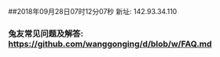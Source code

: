 ##2018年09月28日07时12分07秒 新址: 142.93.34.110
### 兔友常见问题及解答: https://github.com/wanggonging/d/blob/w/FAQ.md
